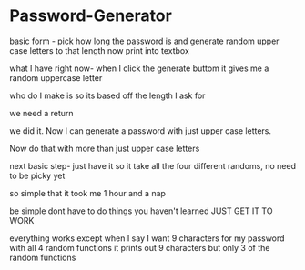 # Password-Generator

basic form -
pick how long the password is and generate random upper case letters to that length
now print into textbox

what I have right now-
when I click the generate buttom it gives me a random uppercase letter

who do I make is so its based off the length I ask for

we need a return

we did it. Now I can generate a password with just upper case letters.

Now do that with more than just upper case letters

next basic step-
just have it so it take all the four different randoms, no need to be picky yet

so simple that it took me 1 hour and a nap

be simple dont have to do things you haven't learned JUST GET IT TO WORK

everything works except when I say I want 9 characters for my password with all 4 random functions it prints out 9 characters but only 3 of the random functions
